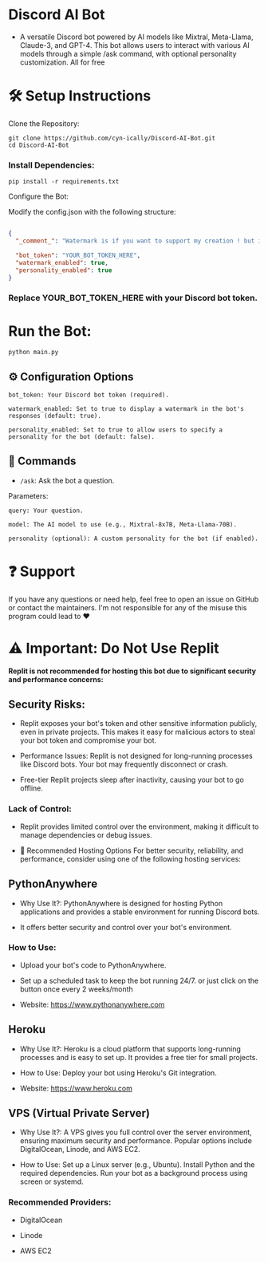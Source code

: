 # Discord AI Bot

- A versatile Discord bot powered by AI models like Mixtral, Meta-Llama, Claude-3, and GPT-4. This bot allows users to interact with various AI models through a simple /ask command, with optional personality customization. All for free

# 🛠️ Setup Instructions
Clone the Repository:

```
git clone https://github.com/cyn-ically/Discord-AI-Bot.git
cd Discord-AI-Bot
```

### Install Dependencies:
```
pip install -r requirements.txt
```
Configure the Bot:

Modify the config.json with the following structure:

```json

{
  "_comment_": "Watermark is if you want to support my creation ! but is not required",

  "bot_token": "YOUR_BOT_TOKEN_HERE",
  "watermark_enabled": true,
  "personality_enabled": true
}
```
### Replace YOUR_BOT_TOKEN_HERE with your Discord bot token.

# Run the Bot:

```
python main.py
```
## ⚙️ Configuration Options
``` 
bot_token: Your Discord bot token (required).

watermark_enabled: Set to true to display a watermark in the bot's responses (default: true).

personality_enabled: Set to true to allow users to specify a personality for the bot (default: false).
``` 
## 🤖 Commands
- ```/ask```: Ask the bot a question.

Parameters:
```
query: Your question.

model: The AI model to use (e.g., Mixtral-8x7B, Meta-Llama-70B).

personality (optional): A custom personality for the bot (if enabled).
```

# ❓ Support
If you have any questions or need help, feel free to open an issue on GitHub or contact the maintainers. I'm not responsible for any of the misuse this program could lead to ❤️

# ⚠️ Important: Do Not Use Replit
#### Replit is not recommended for hosting this bot due to significant security and performance concerns:

## Security Risks:

- Replit exposes your bot's token and other sensitive information publicly, even in private projects.
This makes it easy for malicious actors to steal your bot token and compromise your bot.

- Performance Issues:
Replit is not designed for long-running processes like Discord bots. Your bot may frequently disconnect or crash.

- Free-tier Replit projects sleep after inactivity, causing your bot to go offline.

### Lack of Control:

- Replit provides limited control over the environment, making it difficult to manage dependencies or debug issues.

- 🚀 Recommended Hosting Options
For better security, reliability, and performance, consider using one of the following hosting services:

##  PythonAnywhere
- Why Use It?:
PythonAnywhere is designed for hosting Python applications and provides a stable environment for running Discord bots.

- It offers better security and control over your bot's environment.

### How to Use:
- Upload your bot's code to PythonAnywhere.

- Set up a scheduled task to keep the bot running 24/7. or just click on the button once every 2 weeks/month

- Website: https://www.pythonanywhere.com

## Heroku
 - Why Use It?:
Heroku is a cloud platform that supports long-running processes and is easy to set up.
It provides a free tier for small projects.

- How to Use:
Deploy your bot using Heroku's Git integration.

- Website: https://www.heroku.com

## VPS (Virtual Private Server)
- Why Use It?:
A VPS gives you full control over the server environment, ensuring maximum security and performance.
Popular options include DigitalOcean, Linode, and AWS EC2.

- How to Use:
Set up a Linux server (e.g., Ubuntu).
Install Python and the required dependencies.
Run your bot as a background process using screen or systemd.

### Recommended Providers:
- DigitalOcean

- Linode

- AWS EC2


